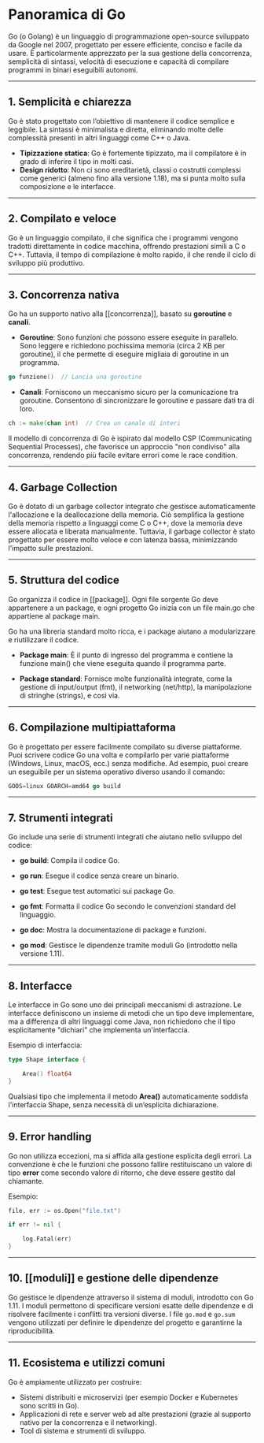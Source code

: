 # Panoramica di Go
Go (o Golang) è un linguaggio di programmazione open-source sviluppato da Google nel 2007, progettato per essere efficiente, conciso e facile da usare. È particolarmente apprezzato per la sua gestione della concorrenza, semplicità di sintassi, velocità di esecuzione e capacità di compilare programmi in binari eseguibili autonomi.

***
## 1. Semplicità e chiarezza

Go è stato progettato con l’obiettivo di mantenere il codice semplice e leggibile. La sintassi è minimalista e diretta, eliminando molte delle complessità presenti in altri linguaggi come C++ o Java. 

- **Tipizzazione statica**: Go è fortemente tipizzato, ma il compilatore è in grado di inferire il tipo in molti casi.
- **Design ridotto**: Non ci sono ereditarietà, classi o costrutti complessi come generici (almeno fino alla versione 1.18), ma si punta molto sulla composizione e le interfacce.

***
## 2. Compilato e veloce
Go è un linguaggio compilato, il che significa che i programmi vengono tradotti direttamente in codice macchina, offrendo prestazioni simili a C o C++. Tuttavia, il tempo di compilazione è molto rapido, il che rende il ciclo di sviluppo più produttivo.

***
## 3. Concorrenza nativa

Go ha un supporto nativo alla [[concorrenza]], basato su **goroutine** e **canali**.

- **Goroutine**: Sono funzioni che possono essere eseguite in parallelo. Sono leggere e richiedono pochissima memoria (circa 2 KB per goroutine), il che permette di eseguire migliaia di goroutine in un programma.

```go
go funzione()  // Lancia una goroutine
```

- **Canali**: Forniscono un meccanismo sicuro per la comunicazione tra goroutine. Consentono di sincronizzare le goroutine e passare dati tra di loro.

```go
ch := make(chan int)  // Crea un canale di interi
```

Il modello di concorrenza di Go è ispirato dal modello CSP (Communicating Sequential Processes), che favorisce un approccio "non condiviso" alla concorrenza, rendendo più facile evitare errori come le race condition.


***
## 4. Garbage Collection

Go è dotato di un garbage collector integrato che gestisce automaticamente l'allocazione e la deallocazione della memoria. Ciò semplifica la gestione della memoria rispetto a linguaggi come C o C++, dove la memoria deve essere allocata e liberata manualmente. Tuttavia, il garbage collector è stato progettato per essere molto veloce e con latenza bassa, minimizzando l'impatto sulle prestazioni.



***
## 5. Struttura del codice

Go organizza il codice in [[package]]. 
Ogni file sorgente Go deve appartenere a un package, e ogni progetto Go inizia con un file main.go che appartiene al package main. 

Go ha una libreria standard molto ricca, e i package aiutano a modularizzare e riutilizzare il codice.

- **Package main**: È il punto di ingresso del programma e contiene la funzione main() che viene eseguita quando il programma parte.

- **Package standard**: Fornisce molte funzionalità integrate, come la gestione di input/output (fmt), il networking (net/http), la manipolazione di stringhe (strings), e così via.



***
## 6. Compilazione multipiattaforma

Go è progettato per essere facilmente compilato su diverse piattaforme. Puoi scrivere codice Go una volta e compilarlo per varie piattaforme (Windows, Linux, macOS, ecc.) senza modifiche. Ad esempio, puoi creare un eseguibile per un sistema operativo diverso usando il comando:

  
```go
GOOS=linux GOARCH=amd64 go build
```



***
## 7. Strumenti integrati

Go include una serie di strumenti integrati che aiutano nello sviluppo del codice:

- **go build**: Compila il codice Go.

- **go run**: Esegue il codice senza creare un binario.

- **go test**: Esegue test automatici sui package Go.

- **go fmt**: Formatta il codice Go secondo le convenzioni standard del linguaggio.

- **go doc**: Mostra la documentazione di package e funzioni.

- **go mod**: Gestisce le dipendenze tramite moduli Go (introdotto nella versione 1.11).


***
## 8. Interfacce

Le interfacce in Go sono uno dei principali meccanismi di astrazione. Le interfacce definiscono un insieme di metodi che un tipo deve implementare, ma a differenza di altri linguaggi come Java, non richiedono che il tipo esplicitamente "dichiari" che implementa un'interfaccia.

Esempio di interfaccia:
  
```go
type Shape interface {

    Area() float64
}
```

Qualsiasi tipo che implementa il metodo **Area()** automaticamente soddisfa l'interfaccia Shape, senza necessità di un’esplicita dichiarazione.
  


***
## 9. Error handling

Go non utilizza eccezioni, ma si affida alla gestione esplicita degli errori. La convenzione è che le funzioni che possono fallire restituiscano un valore di tipo **error** come secondo valore di ritorno, che deve essere gestito dal chiamante.

Esempio:
```go
file, err := os.Open("file.txt")

if err != nil {

    log.Fatal(err)
}
```



***
## 10. [[moduli]] e gestione delle dipendenze

Go gestisce le dipendenze attraverso il sistema di moduli, introdotto con Go 1.11. I moduli permettono di specificare versioni esatte delle dipendenze e di risolvere facilmente i conflitti tra versioni diverse. I file `go.mod` e `go.sum` vengono utilizzati per definire le dipendenze del progetto e garantirne la riproducibilità.



***
## 11. Ecosistema e utilizzi comuni

Go è ampiamente utilizzato per costruire:

- Sistemi distribuiti e microservizi (per esempio Docker e Kubernetes sono scritti in Go).
- Applicazioni di rete e server web ad alte prestazioni (grazie al supporto nativo per la concorrenza e il networking).
- Tool di sistema e strumenti di sviluppo.




